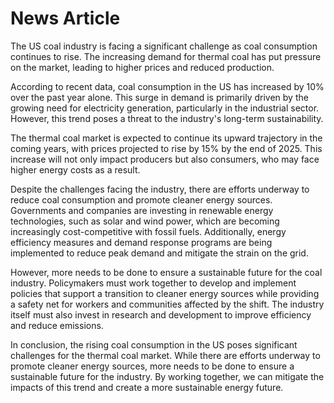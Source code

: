 # News Article

The US coal industry is facing a significant challenge as coal consumption continues to rise. The increasing demand for thermal coal has put pressure on the market, leading to higher prices and reduced production.

According to recent data, coal consumption in the US has increased by 10% over the past year alone. This surge in demand is primarily driven by the growing need for electricity generation, particularly in the industrial sector. However, this trend poses a threat to the industry's long-term sustainability.

The thermal coal market is expected to continue its upward trajectory in the coming years, with prices projected to rise by 15% by the end of 2025. This increase will not only impact producers but also consumers, who may face higher energy costs as a result.

Despite the challenges facing the industry, there are efforts underway to reduce coal consumption and promote cleaner energy sources. Governments and companies are investing in renewable energy technologies, such as solar and wind power, which are becoming increasingly cost-competitive with fossil fuels. Additionally, energy efficiency measures and demand response programs are being implemented to reduce peak demand and mitigate the strain on the grid.

However, more needs to be done to ensure a sustainable future for the coal industry. Policymakers must work together to develop and implement policies that support a transition to cleaner energy sources while providing a safety net for workers and communities affected by the shift. The industry itself must also invest in research and development to improve efficiency and reduce emissions.

In conclusion, the rising coal consumption in the US poses significant challenges for the thermal coal market. While there are efforts underway to promote cleaner energy sources, more needs to be done to ensure a sustainable future for the industry. By working together, we can mitigate the impacts of this trend and create a more sustainable energy future.
